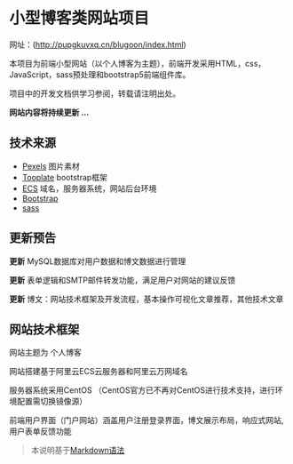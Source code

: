 # 小型博客类网站项目
 
 
 网址：(http://pupgkuvxq.cn/blugoon/index.html)
 
本项目为前端小型网站（以个人博客为主题），前端开发采用HTML，css，JavaScript，sass预处理和bootstrap5前端组件库。

项目中的开发文档供学习参阅，转载请注明出处。

__网站内容将持续更新 ...__

## 技术来源

* [Pexels](https://www.pexels.com/zh-cn/)   图片素材
* [Tooplate](https://www.tooplate.com/)   bootstrap框架
* [ECS](https://www.aliyun.com/)   域名，服务器系统，网站后台环境
* [Bootstrap](https://www.bootcss.com/)   
* [sass](https://www.sass.hk/)


## 更新预告

__更新__ MySQL数据库对用户数据和博文数据进行管理

__更新__ 表单逻辑和SMTP邮件转发功能，满足用户对网站的建议反馈

__更新__ 博文：网站技术框架及开发流程，基本操作可视化文章推荐，其他技术文章

## 网站技术框架

网站主题为 个人博客

网站搭建基于阿里云ECS云服务器和阿里云万网域名

服务器系统采用CentOS
（CentOS官方已不再对CentOS进行技术支持，进行环境配置需切换镜像源）

前端用户界面（门户网站）涵盖用户注册登录界面，博文展示布局，响应式网站,用户表单反馈功能

> 本说明基于[Markdown语法](https://markdown.com.cn/)


